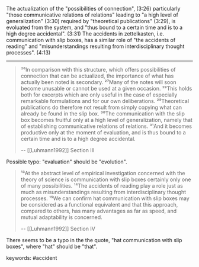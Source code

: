 The actualization of the "possibilities of connection", (3:26) particularly "those communicative relations of relations" leading to "a high level of generalization" (3:30) required by "theoretical publications" (3:29), is evoluated from the system, and "thus bound to a certain time and is to a high degree accidental". (3:31)
The accidents in zettelkasten, i.e. communication with slip boxes, has a similar role of "the accidents of reading" and "misunderstandings resulting from interdisciplinary thought processes". (4:13)

---

> ²⁶In comparison with this structure, which offers possibilities of connection that can be actualized, the importance of what has actually been noted is secondary. ²⁷Many of the notes will soon become unusable or cannot be used at a given occasion. ²⁸This holds both for excerpts which are only useful in the case of especially remarkable formulations and for our own deliberations. ²⁹Theoretical publications do therefore not result from simply copying what can already be found in the slip box. ³⁰The communication with the slip box becomes fruitful only at a high level of generalization, namely that of establishing communicative relations of relations. ³¹And it becomes productive only at the moment of evaluation, and is thus bound to a certain time and is to a high degree accidental.
>
> -- [[Luhmann1992]] Section III

Possible typo: "evaluation" should be "evolution".

> ¹³At the abstract level of empirical investigation concerned with the theory of science is communication with slip boxes certainly only one of many possibilities. ¹⁴The accidents of reading play a role just as much as misunderstandings resulting from interdisciplinary thought processes. ¹⁵We can confirm hat communication with slip boxes may be considered as a functional equivalent and that this approach, compared to others, has many advantages as far as speed, and mutual adaptability is concerned.
>
> -- [[Luhmann1992]] Section IV

There seems to be a typo in the the quote, "hat communication with slip boxes",
where "hat" should be "that".

keywords: #accident